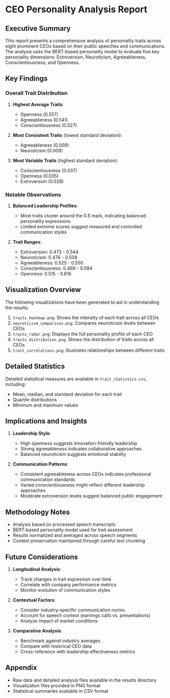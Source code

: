 # CEO Personality Analysis Report

## Executive Summary

This report presents a comprehensive analysis of personality traits across eight prominent CEOs based on their public speeches and communications. The analysis uses the BERT-based personality model to evaluate five key personality dimensions: Extroversion, Neuroticism, Agreeableness, Conscientiousness, and Openness.

## Key Findings

### Overall Trait Distribution

1. **Highest Average Traits**:
   - Openness (0.557)
   - Agreeableness (0.541)
   - Conscientiousness (0.527)

2. **Most Consistent Traits** (lowest standard deviation):
   - Agreeableness (0.009)
   - Neuroticism (0.009)

3. **Most Variable Traits** (highest standard deviation):
   - Conscientiousness (0.037)
   - Openness (0.035)
   - Extroversion (0.028)

### Notable Observations

1. **Balanced Leadership Profiles**:
   - Most traits cluster around the 0.5 mark, indicating balanced personality expressions
   - Limited extreme scores suggest measured and controlled communication styles

2. **Trait Ranges**:
   - Extroversion: 0.473 - 0.544
   - Neuroticism: 0.476 - 0.508
   - Agreeableness: 0.525 - 0.550
   - Conscientiousness: 0.469 - 0.584
   - Openness: 0.515 - 0.616

## Visualization Overview

The following visualizations have been generated to aid in understanding the results:

1. `traits_heatmap.png`: Shows the intensity of each trait across all CEOs
2. `neuroticism_comparison.png`: Compares neuroticism levels between CEOs
3. `traits_radar.png`: Displays the full personality profile of each CEO
4. `traits_distribution.png`: Shows the distribution of traits across all CEOs
5. `trait_correlations.png`: Illustrates relationships between different traits

## Detailed Statistics

Detailed statistical measures are available in `trait_statistics.csv`, including:
- Mean, median, and standard deviation for each trait
- Quartile distributions
- Minimum and maximum values

## Implications and Insights

1. **Leadership Style**:
   - High openness suggests innovation-friendly leadership
   - Strong agreeableness indicates collaborative approaches
   - Balanced neuroticism suggests emotional stability

2. **Communication Patterns**:
   - Consistent agreeableness across CEOs indicates professional communication standards
   - Varied conscientiousness might reflect different leadership approaches
   - Moderate extroversion levels suggest balanced public engagement

## Methodology Notes

- Analysis based on processed speech transcripts
- BERT-based personality model used for trait assessment
- Results normalized and averaged across speech segments
- Context preservation maintained through careful text chunking

## Future Considerations

1. **Longitudinal Analysis**:
   - Track changes in trait expression over time
   - Correlate with company performance metrics
   - Monitor evolution of communication styles

2. **Contextual Factors**:
   - Consider industry-specific communication norms
   - Account for speech context (earnings calls vs. presentations)
   - Analyze impact of market conditions

3. **Comparative Analysis**:
   - Benchmark against industry averages
   - Compare with historical CEO data
   - Cross-reference with leadership effectiveness metrics

## Appendix

- Raw data and detailed analysis files available in the results directory
- Visualization files provided in PNG format
- Statistical summaries available in CSV format 